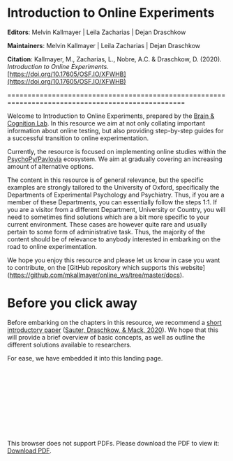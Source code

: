 Introduction to Online Experiments
==================================================================================================
**Editors**: Melvin Kallmayer | Leila Zacharias | Dejan Draschkow

**Maintainers**: Melvin Kallmayer | Leila Zacharias | Dejan Draschkow

**Citation**: Kallmayer, M., Zacharias, L., Nobre, A.C. & Draschkow, D. (2020). *Introduction to Online Experiments*. [https://doi.org/10.17605/OSF.IO/XFWHB](https://doi.org/10.17605/OSF.IO/XFWHB)

==================================================================================================

Welcome to Introduction to Online Experiments, prepared by the [Brain & Cognition Lab](http://www.brainandcognition.org/). In this resource we aim at not only collating important information about online testing, but also providing step-by-step guides for a successful transition to online experimentation.

Currently, the resource is focused on implementing online studies within the [PsychoPy/Pavlovia](https://psychopy.org/) ecosystem. We aim at gradually covering an increasing amount of alternative options.

The content in this resource is of general relevance, but the specific examples are strongly tailored to the University of Oxford, specifically the Departments of Experimental Psychology and Psychiatry. Thus, if you are a member of these Departments, you can essentially follow the steps 1:1. If you are a visitor from a different Department, University or Country, you will need to sometimes find solutions which are a bit more specific to your current environment. These cases are however quite rare and usually pertain to some form of administrative task. Thus, the majority of the content should be of relevance to anybody interested in embarking on the road to online experimentation.


We hope you enjoy this resource and please let us know in case you want to contribute, on the [GitHub repository which supports this website] (https://github.com/mkallmayer/online_ws/tree/master/docs).

# Before you click away
Before embarking on the chapters in this resource, we recommend a [short introductory paper](https://doi.org/10.31234/osf.io/tr76d) ([Sauter, Draschkow, & Mack, 2020](https://doi.org/10.31234/osf.io/tr76d)). We hope that this will provide a brief overview of basic concepts, as well as outline the different solutions available to researchers.

For ease, we have embedded it into this landing page.



<object data="https://github.com/mkallmayer/online_ws/blob/master/docs/img/SauterDraschkowMack_PrePrint.pdf" type="application/pdf" width="700px" height="700px">
    <embed src="https://github.com/mkallmayer/online_ws/blob/master/docs/img/SauterDraschkowMack_PrePrint.pdf">
        <p>This browser does not support PDFs. Please download the PDF to view it: <a href="https://github.com/mkallmayer/online_ws/blob/master/docs/img/SauterDraschkowMack_PrePrint.pdf">Download PDF</a>.</p>
    </embed>
</object>
